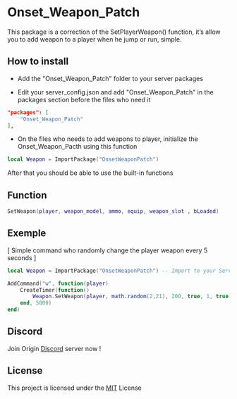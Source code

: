 # Onset_Weapon_Patch
This package is a correction of the SetPlayerWeapon() function, it’s allow you to add weapon to a player when he jump or run, simple.

## How to install
- Add the "Onset_Weapon_Patch" folder to your server packages 

- Edit your server_config.json and add "Onset_Weapon_Patch" in the packages section before the files who need it

```json
"packages": [
	"Onset_Weapon_Patch"
],
```
- On the files who needs to add weapons to player, initialize the Onset_Weapon_Pacth using this function  
```lua
local Weapon = ImportPackage("OnsetWeaponPatch")
```
After that you should be able to use the built-in functions

## Function
```lua
SetWeapon(player, weapon_model, ammo, equip, weapon_slot , bLoaded)
```

## Exemple
[ Simple command who randomly change the player weapon every 5 seconds ]
```lua
local Weapon = ImportPackage("OnsetWeaponPatch") -- Import to your Server Script OnsetWeaponPatch

AddCommand("w", function(player)
    CreateTimer(function()
        Weapon.SetWeapon(player, math.random(2,21), 200, true, 1, true) -- Use this function to set player weapon
    end, 5000)
end)
```

## Discord
Join Origin [Discord](https://discord.gg/MDEwtKr) server now !

## License
This project is licensed under the [MIT](https://choosealicense.com/licenses/mit/) License
